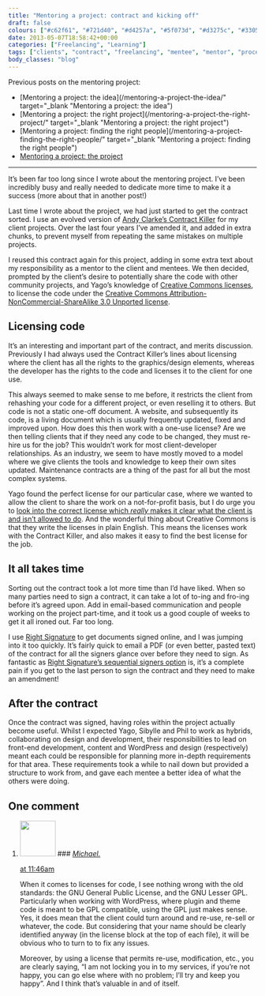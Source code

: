 ```yaml
---
title: "Mentoring a project: contract and kicking off"
draft: false
colours: ["#c62f61", "#721d40", "#d4257a", "#5f073d", "#d3275c", "#330521", "#d20f4c"]
date: 2013-05-07T18:58:42+00:00
categories: ["Freelancing", "Learning"]
tags: ["clients", "contract", "freelancing", "mentee", "mentor", "process", "project"]
body_classes: "blog"
---
```


Previous posts on the mentoring project:

* [Mentoring a project: the idea](/mentoring-a-project-the-idea/" target="_blank "Mentoring a project: the idea")
* [Mentoring a project: the right project](/mentoring-a-project-the-right-project/" target="_blank "Mentoring a project: the right project")
* [Mentoring a project: finding the right people](/mentoring-a-project-finding-the-right-people/" target="_blank "Mentoring a project: finding the right people")
* [Mentoring a project: the project](/mentoring-the-project/ "Mentoring a project: the project")

---

It’s been far too long since I wrote about the mentoring project. I’ve been incredibly busy and really needed to dedicate more time to make it a success (more about that in another post!)

Last time I wrote about the project, we had just started to get the contract sorted. I use an evolved version of [Andy Clarke’s Contract Killer](http://stuffandnonsense.co.uk/projects/contract-killer/) for my client projects. Over the last four years I’ve amended it, and added in extra chunks, to prevent myself from repeating the same mistakes on multiple projects.

I reused this contract again for this project, adding in some extra text about my responsibility as a mentor to the client and mentees. We then decided, prompted by the client’s desire to potentially share the code with other community projects, and Yago’s knowledge of [Creative Commons licenses](http://creativecommons.org/), to license the code under the [Creative Commons Attribution-NonCommercial-ShareAlike 3.0 Unported license](http://creativecommons.org/licenses/by-nc-sa/3.0/).

## Licensing code

It’s an interesting and important part of the contract, and merits discussion. Previously I had always used the Contract Killer’s lines about licensing where the client has all the rights to the graphics/design elements, whereas the developer has the rights to the code and licenses it to the client for one use.

This always seemed to make sense to me before, it restricts the client from rehashing your code for a different project, or even reselling it to others. But code is not a static one-off document. A website, and subsequently its code, is a living document which is usually frequently updated, fixed and improved upon. How does this then work with a one-use license? Are we then telling clients that if they need any code to be changed, they must re-hire us for the job? This wouldn’t work for most client-developer relationships. As an industry, we seem to have mostly moved to a model where we give clients the tools and knowledge to keep their own sites updated. Maintenance contracts are a thing of the past for all but the most complex systems.

Yago found the perfect license for our particular case, where we wanted to allow the client to share the work on a not-for-profit basis, but I do urge you to [look into the correct license which *really* makes it clear what the client is and isn’t allowed to do](http://creativecommons.org/choose/ "choose a Creative Commons license"). And the wonderful thing about Creative Commons is that they write the licenses in plain English. This means the licenses work with the Contract Killer, and also makes it easy to find the best license for the job.

## It all takes time

Sorting out the contract took a lot more time than I’d have liked. When so many parties need to sign a contract, it can take a lot of to-ing and fro-ing before it’s agreed upon. Add in email-based communication and people working on the project part-time, and it took us a good couple of weeks to get it all ironed out. Far too long.

I use [Right Signature](https://rightsignature.com/) to get documents signed online, and I was jumping into it too quickly. It’s fairly quick to email a PDF (or even better, pasted text) of the contract for all the signers glance over before they need to sign. As fantastic as [Right Signature’s sequential signers option](https://rightsignature.com/features "features of Right Signature") is, it’s a complete pain if you get to the last person to sign the contract and they need to make an amendment!

## After the contract

Once the contract was signed, having roles within the project actually become useful. Whilst I expected Yago, Sibylle and Phil to work as hybrids, collaborating on design and development, their responsibilities to lead on front-end development, content and WordPress and design (respectively) meant each could be responsible for planning more in-depth requirements for that area. These requirements took a while to nail down but provided a structure to work from, and gave each mentee a better idea of what the others were doing.

## One comment

<ol class="commentlist">
	<li class="comment even thread-even depth-1" id="li-comment-541">
			<div class="comment-author vcard">
			<img alt='' src='https://secure.gravatar.com/avatar/2b4421b2aa8931592c57b61ca3b39d45?s=72&amp;d=mm&amp;r=g' srcset='https://secure.gravatar.com/avatar/2b4421b2aa8931592c57b61ca3b39d45?s=144&amp;d=mm&amp;r=g 2x' class='avatar avatar-72 photo' height='72' width='72' />
### <cite class="fn"><a href='http://next-nexus.info/' rel='external nofollow' class='url'>Michael.</a></cite>
		</div>
		<aside class="comment-meta commentmetadata"><p><a href="#comment-541"><time datetime="2013-05-08T11:46:32+00:00" pubdate class="published">
		 at <span class="hours">11:46am</span></time></a></p>
	</aside>
	<div class="comment-entry">
		When it comes to licenses for code, I see nothing wrong with the old standards: the GNU General Public License, and the GNU Lesser GPL. Particularly when working with WordPress, where plugin and theme code is meant to be GPL compatible, using the GPL just makes sense. Yes, it does mean that the client could turn around and re-use, re-sell or whatever, the code. But considering that your name should be clearly identified anyway (in the license block at the top of each file), it will be obvious who to turn to to fix any issues. 

Moreover, by using a license that permits re-use, modification, etc., you are clearly saying, “I am not locking you in to my services, if you’re not happy, you can go else where with no problem; I’ll try and keep you happy”. And I think that’s valuable in and of itself.
	</div>
</li>
</ol>
